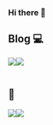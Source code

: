 ### Hi there 👋<br>

## Blog 💻
<div style="display:flex; flex-direction:row;">
    <a href="https://hub1234.tistory.com">
        <img src="https://img.shields.io/badge/Tistory-000000?style=for-the-badge&logo=Tistory&logoColor=white"> 
    </a>
    <a href="https://jacksnotion.notion.site/f0b20069be0649d5aa3cce2a1ea254bc">
        <img src="https://img.shields.io/badge/Notion-9999FF?style=for-the-badge&logo=Notion&logoColor=white"> 
    </a>
  
</div><br>

## 🔨
<div style="display:flex; flex-direction:row;">
    <img src="https://img.shields.io/badge/Unity-FFCA28?style=for-the-badge&logo=Unity&logoColor=white">
    <img src="https://img.shields.io/badge/firebase-FFCA28?style=for-the-badge&logo=firebase&logoColor=white">
</div><br>
</div>
<!--
**rlawor95/rlawor95** is a ✨ _special_ ✨ repository because its `README.md` (this file) appears on your GitHub profile.

Here are some ideas to get you started:

- 🔭 I’m currently working on ...
- 🌱 I’m currently learning ...
- 👯 I’m looking to collaborate on ...
- 🤔 I’m looking for help with ...
- 💬 Ask me about ...
- 📫 How to reach me: ...
- 😄 Pronouns: ...
- ⚡ Fun fact: ...
-->
